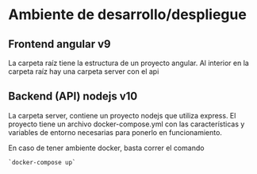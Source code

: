 # Ambiente de desarrollo/despliegue

## Frontend angular v9

La carpeta raíz tiene la estructura de un proyecto angular.
Al interior en la carpeta raíz hay una carpeta server con el api

## Backend (API) nodejs v10

La carpeta server, contiene un proyecto nodejs que utiliza express.
El proyecto tiene un archivo docker-compose.yml con las características y variables de entorno necesarias para ponerlo en funcionamiento.

En caso de tener ambiente docker, basta correr el comando

    `docker-compose up`
